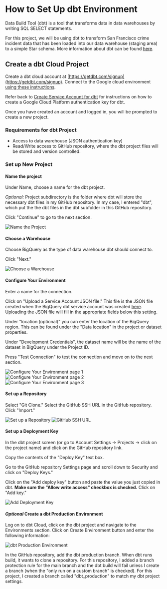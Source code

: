 # How to Set Up dbt Environment

Data Build Tool (dbt) is a tool that transforms data in data warehouses by writing SQL SELECT statements.

For this project, we will be using dbt to transform San Francisco crime incident data that has been loaded into our data warehouse (staging area) to a simple Star schema.  More information about dbt can be found [here](https://docs.getdbt.com/docs/introduction).

## Create a dbt Cloud Project

Create a dbt cloud account at [https://getdbt.com/signup](https://getdbt.com/signup).  Connect to the Google cloud environment [using these instructions](https://docs.getdbt.com/docs/dbt-cloud/cloud-configuring-dbt-cloud/cloud-setting-up-bigquery-oauth).

Refer back to [Create Service Account for dbt](../gcp/README.md#create-service-account-for-dbt) for instructions on how to create a Google Cloud Platform authentication key for dbt.

Once you have created an account and logged in, you will be prompted to create a new project.

### Requirements for dbt Project

* Access to data warehouse (JSON authentication key)
* Read/Write access to GitHub repository, where the dbt project files will be stored and version controlled.

### Set up New Project

#### Name the project

Under Name, choose a name for the dbt project.

*Optional:* Project subdirectory is the folder where dbt will store the necessary dbt files in my GitHub repository.  In my case, I entered "dbt", which put the the dbt files in the dbt subfolder in this GitHub repository.

Click "Continue" to go to the next section.

![Name the Project](../images/dbt-new-project-01.png)

#### Choose a Warehouse

Choose BigQuery as the type of data warehouse dbt should connect to.

Click "Next."

![Choose a Warehouse](../images/dbt-new-project-02.png)

#### Configure Your Environment

Enter a name for the connection.

Click on "Upload a Service Account JSON file."  This file is the JSON file created when the BigQuery dbt service account was created [here](../gcp/README.md#create-service-account-for-dbt).  Uploading the JSON file will fill in the appropriate fields below this setting.

Under "location (optional)" you can enter the location of the BigQuery region.  This can be found under the "Data location" in the project or dataset properties.

Under "Development Credentials", the dataset name will be the name of the dataset in BigQuery under the Project ID.

Press "Test Connection" to test the connection and move on to the next section.

![Configure Your Environment page 1](../images/dbt-new-project-03.png)
![Configure Your Environment page 2](../images/dbt-new-project-04.png)
![Configure Your Environment page 3](../images/dbt-new-project-05.png)

#### Set up a Repository

Select "Git Clone."  Select the GitHub SSH URL in the GitHub repository.  Click "Import."

![Set up a Repository](../images/dbt-new-project-06.png)
![GitHub SSH URL](../images/dbt-new-project-07.png)

#### Set up a Deployment Key

In the dbt project screen (or go to Account Settings -> Projects -> click on the project name) and click on the GitHub repository link.

Copy the contents of the "Deploy Key" text box.

Go to the GitHub repository Settings page and scroll down to Security and click on "Deploy Keys."

Click on the "Add deploy key" button and paste the value you just copied in dbt.  **Make sure the "Allow write access" checkbox is checked.** Click on "Add key."

![Add Deployment Key](../images/dbt-new-project-08.png)

#### *Optional* Create a dbt Production Environment

Log on to dbt Cloud, click on the dbt project and navigate to the Environments section.  Click on Create Environment button and enter the following information:

![dbt Production Environment](../images/dbt-production-build-settings.png)

In the GitHub repository, add the dbt production branch.  When dbt runs build, it wants to clone a repository.  For this repository, I added a branch protection rule for the main branch and the dbt build will fail unless I create a branch (when the "only run on a custom branch" is checked).  For this project, I created a branch called "dbt_production" to match my dbt project settings.
